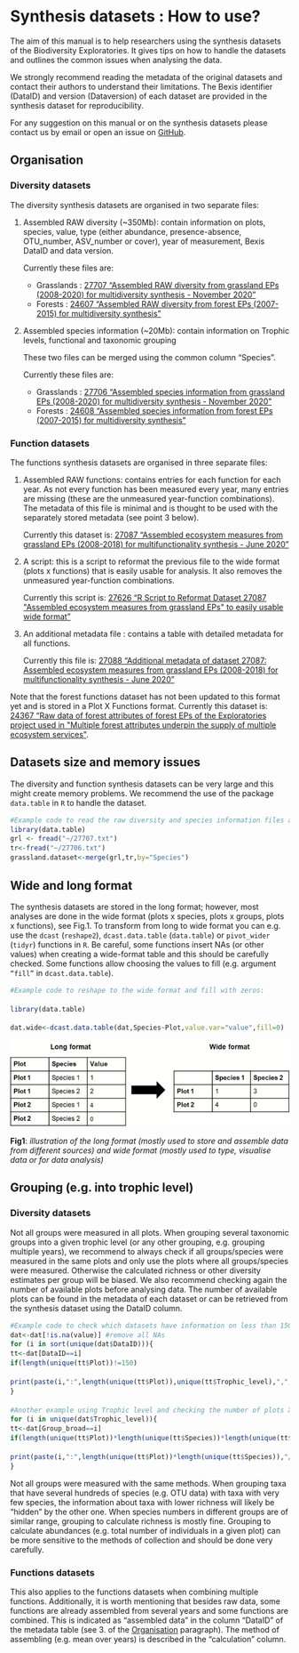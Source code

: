 # Synthesis datasets : How to use?

The aim of this manual is to help researchers using the synthesis datasets of the Biodiversity Exploratories. It gives tips on how to handle the datasets and outlines the common issues when analysing the data.



We strongly recommend reading the metadata of the original datasets and contact their authors to understand their limitations. The Bexis identifier (DataID) and version (Dataversion) of each dataset are provided in the synthesis dataset for reproducibility.



For any suggestion on this manual or on the synthesis datasets please contact us by email or open an issue on [GitHub](https://github.com/biodiversity-exploratories-synthesis). 



## Organisation

### Diversity datasets

The diversity synthesis datasets are organised in two separate files:

1. Assembled RAW diversity (~350Mb): contain information on plots, species, value, type (either abundance, presence-absence, OTU_number, ASV_number or cover), year of measurement, Bexis DataID and data version.

   Currently these files are:

   - Grasslands :  [27707 “Assembled RAW diversity from grassland EPs (2008-2020) for multidiversity synthesis - November 2020”](https://www.bexis.uni-jena.de/Data/ShowXml.aspx?DatasetId=27707)
   - Forests : [24607 “Assembled RAW diversity from forest EPs (2007-2015) for multidiversity synthesis”](https://www.bexis.uni-jena.de/Data/ShowXml.aspx?DatasetId=24607)

2. Assembled species information (~20Mb): contain information on Trophic levels, functional and taxonomic grouping

   These two files can be merged using the common column “Species”.

   Currently these files are:

   - Grasslands : [27706 “Assembled species information from grassland EPs (2008-2020) for multidiversity synthesis - November 2020”](https://www.bexis.uni-jena.de/Data/ShowXml.aspx?DatasetId=27706)
   - Forests : [24608 “Assembled species information from forest EPs (2007-2015) for multidiversity synthesis”](https://www.bexis.uni-jena.de/Data/ShowXml.aspx?DatasetId=24608)

### Function datasets

The functions synthesis datasets are organised in three separate files:

1. Assembled RAW functions: contains entries for each function for each year. As not every function has been measured every year, many entries are missing (these are the unmeasured year-function combinations). The metadata of this file is minimal and is thought to be used with the separately stored metadata (see point 3 below).

   Currently this dataset is: [27087 “Assembled ecosystem measures from grassland EPs (2008-2018) for multifunctionality synthesis - June 2020”](https://www.bexis.uni-jena.de/Data/ShowXml.aspx?DatasetId=27087)

2. A script: this is a script to reformat the previous file to the wide format (plots x functions) that is easily usable for analysis. It also removes the unmeasured year-function combinations. 

   Currently this script is: [27626 “R Script to Reformat Dataset 27087 "Assembled ecosystem measures from grassland EPs" to easily usable wide format”](https://www.bexis.uni-jena.de/Data/ShowXml.aspx?DatasetId=27626)

3. An additional metadata file : contains a table with detailed metadata for all functions.

   Currently this file is: [27088 “Additional metadata of dataset 27087: Assembled ecosystem measures from grassland EPs (2008-2018) for multifunctionality synthesis - June 2020”](https://www.bexis.uni-jena.de/Data/ShowXml.aspx?DatasetId=27088)

Note that the forest functions dataset has not been updated to this format yet and is stored in a Plot X Functions format. Currently this dataset is: [24367 “Raw data of forest attributes of forest EPs of the Exploratories project used in "Multiple forest attributes underpin the supply of multiple ecosystem services"](https://www.bexis.uni-jena.de/Data/ShowXml.aspx?DatasetId=24367).



## Datasets size and memory issues

The diversity and function synthesis datasets can be very large and this might create memory problems. We recommend the use of the package `data.table` in `R` to handle the dataset.

```R
#Example code to read the raw diversity and species information files and merge:
library(data.table)
grl <- fread("~/27707.txt")
tr<-fread("~/27706.txt")
grassland.dataset<-merge(grl,tr,by="Species")
```



## Wide and long format

The synthesis datasets are stored in the long format; however, most analyses are done in the wide format (plots x species, plots x groups, plots x functions), see Fig.1. To transform from long to wide format you can e.g. use the `dcast` (`reshape2`), `dcast.data.table` (`data.table`) or `pivot_wider` (`tidyr`) functions in `R`. Be careful, some functions insert NAs (or other values) when creating a wide-format table and this should be carefully checked. Some functions allow choosing the values to fill (e.g. argument `“fill”` in `dcast.data.table`).

```R
#Example code to reshape to the wide format and fill with zeros:

library(data.table)

dat.wide<-dcast.data.table(dat,Species~Plot,value.var="value",fill=0)
```

![img](https://github.com/biodiversity-exploratories-synthesis/Synthesis-dataset-manual/blob/main/images/Synthesis%20datasets%20%20How%20to%20use-Fig1?raw=true)

**Fig1**: *illustration of the long format (mostly used to store and assemble data from different sources) and wide format (mostly used to type, visualise data or for data analysis)*



## Grouping (e.g. into trophic level)

### Diversity datasets

Not all groups were measured in all plots. When grouping several taxonomic groups into a given trophic level (or any other grouping, e.g. grouping multiple years), we recommend to always check if all groups/species were measured in the same plots and only use the plots where all groups/species were measured. Otherwise the calculated richness or other diversity estimates per group will be biased. We also recommend checking again the number of available plots before analysing data. The number of available plots can be found in the metadata of each dataset or can be retrieved from the synthesis dataset using the DataID column.

```R
#Example code to check which datasets have information on less than 150 plots, using the Bexis dataset ID:
dat<-dat[!is.na(value)] #remove all NAs
for (i in sort(unique(dat$DataID))){
tt<-dat[DataID==i]
if(length(unique(tt$Plot))!=150)

print(paste(i,":",length(unique(tt$Plot)),unique(tt$Trophic_level),",",unique(tt$Group_broad)))
}

#Another example using Trophic level and checking the number of plots X species combinations:
for (i in unique(dat$Trophic_level)){
tt<-dat[Group_broad==i]
if(length(unique(tt$Plot))*length(unique(tt$Species))*length(unique(tt$Year))!=nrow(tt))

print(paste(i,":",length(unique(tt$Plot))*length(unique(tt$Species)),"/",nrow(tt)))
}

```

Not all groups were measured with the same methods. When grouping taxa that have several hundreds of species (e.g. OTU data) with taxa with very few species, the information about taxa with lower richness will likely be “hidden” by the other one. When species numbers in different groups are of similar range, grouping to calculate richness is mostly fine. Grouping to calculate abundances (e.g. total number of individuals in a given plot) can be more sensitive to the methods of collection and should be done very carefully.



### Functions datasets

This also applies to the functions datasets when combining multiple functions. Additionally, it is worth mentioning that besides raw data, some functions are already assembled from several years and some functions are combined. This is indicated as “assembled data” in the column “DataID” of the metadata table (see 3. of the [Organisation](#Organisation) paragraph). The method of assembling (e.g. mean over years) is described in the “calculation” column.